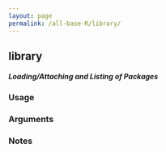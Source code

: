 ```yaml
---
layout: page
permalink: /all-base-R/library/
---
```


## __library__

#### _Loading/Attaching and Listing of Packages_

### Usage

### Arguments

### Notes

